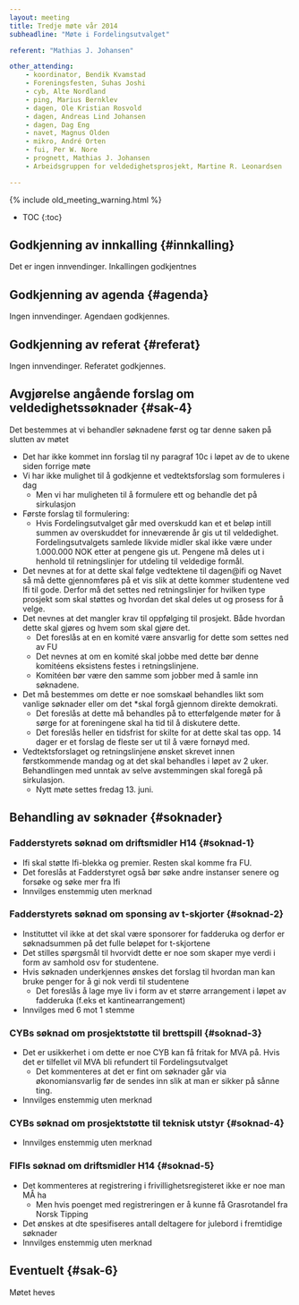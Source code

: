 ```yaml
---
layout: meeting
title: Tredje møte vår 2014
subheadline: "Møte i Fordelingsutvalget"

referent: "Mathias J. Johansen"

other_attending:
    - koordinator, Bendik Kvamstad
    - Foreningsfesten, Suhas Joshi
    - cyb, Alte Nordland
    - ping, Marius Bernklev
    - dagen, Ole Kristian Rosvold
    - dagen, Andreas Lind Johansen
    - dagen, Dag Eng
    - navet, Magnus Olden
    - mikro, André Orten
    - fui, Per W. Nore
    - prognett, Mathias J. Johansen
    - Arbeidsgruppen for veldedighetsprosjekt, Martine R. Leonardsen

---
```

{% include old_meeting_warning.html %}

* TOC
{:toc}

## Godkjenning av innkalling {#innkalling}
Det er ingen innvendinger. Inkallingen godkjentnes

## Godkjenning av agenda {#agenda}
Ingen innvendinger. Agendaen godkjennes.

## Godkjenning av referat {#referat}
Ingen innvendinger. Referatet godkjennes.

## Avgjørelse angående forslag om veldedighetssøknader {#sak-4}
Det bestemmes at vi behandler søknadene først og tar denne saken på slutten av møtet
* Det har ikke kommet inn forslag til ny paragraf 10c i løpet av de to ukene siden forrige møte
* Vi har ikke mulighet til å godkjenne et vedtektsforslag som formuleres i dag
  * Men vi har muligheten til å formulere ett og behandle det på sirkulasjon
* Første forslag til formulering:
  * Hvis Fordelingsutvalget går med overskudd kan et et beløp intill summen av overskuddet for inneværende år gis ut til veldedighet. Fordelingsutvalgets samlede likvide midler skal ikke være under 1.000.000 NOK etter at pengene gis ut. Pengene må deles ut i henhold til retningslinjer for utdeling til veldedige formål.
* Det nevnes at for at dette skal følge vedtektene til dagen@ifi og Navet så må dette gjennomføres på et vis slik at dette kommer studentene ved Ifi til gode. Derfor må det settes ned retningslinjer for hvilken type prosjekt som skal støttes og hvordan det skal deles ut og prosess for å velge.
* Det nevnes at det mangler krav til oppfølging til prosjekt. Både hvordan dette skal gjøres og hvem som skal gjøre det.
  * Det foreslås at en en komité være ansvarlig for dette som settes ned av FU
  * Det nevnes at om en komité skal jobbe med dette bør denne komitéens eksistens festes i retningslinjene.
  * Komitéen bør være den samme som jobber med å samle inn søknadene.
* Det må bestemmes om dette er noe somskaøl behandles likt som vanlige søknader eller om det  *skal forgå gjennom direkte demokrati.
  * Det foreslås at dette må behandles på to etterfølgende møter for å sørge for at foreningene skal ha tid til å diskutere dette.
  * Det foreslås heller en tidsfrist for skilte for at dette skal tas opp. 14 dager er et forslag de fleste ser ut til å være fornøyd med.
* Vedtektsforslaget og retningslinjene ønsket skrevet innen førstkommende mandag og at det skal behandles i løpet av 2 uker. Behandlingen med unntak av selve avstemmingen skal foregå på sirkulasjon.
  * Nytt møte settes fredag 13. juni.

## Behandling av søknader {#soknader}

### Fadderstyrets søknad om driftsmidler H14 {#soknad-1}
* Ifi skal støtte Ifi-blekka og premier. Resten skal komme fra FU.
* Det foreslås at Fadderstyret også bør søke andre instanser senere og forsøke og søke mer fra Ifi
* Innvilges enstemmig uten merknad

### Fadderstyrets søknad om sponsing av t-skjorter {#soknad-2}
* Instituttet vil ikke at det skal være sponsorer for fadderuka og derfor er søknadsummen på det
fulle beløpet for t-skjortene
* Det stilles spørgsmål til hvorvidt dette er noe som skaper mye verdi i form av samhold osv for studentene.
* Hvis søknaden underkjennes ønskes det forslag til hvordan man kan bruke penger for å gi nok verdi til studentene
  * Det foreslås å lage mye liv i form av et større arrangement i løpet av fadderuka (f.eks et kantinearrangement)
* Innvilges med 6 mot 1 stemme

### CYBs søknad om prosjektstøtte til brettspill {#soknad-3}
* Det er usikkerhet i om dette er noe CYB kan få fritak for MVA på. Hvis det er tilfellet vil MVA bli refundert til Fordelingsutvalget
  * Det kommenteres at det er fint om søknader går via økonomiansvarlig før de sendes inn slik at man er sikker på sånne ting.
* Innvilges enstemmig uten merknad

### CYBs søknad om prosjektstøtte til teknisk utstyr {#soknad-4}
* Innvilges enstemmig uten merknad

### FIFIs søknad om driftsmidler H14 {#soknad-5}
* Det kommenteres at registrering i frivillighetsregisteret ikke er noe man MÅ ha
  * Men hvis poenget med registreringen er å kunne få Grasrotandel fra Norsk Tipping
* Det ønskes at dte spesifiseres antall deltagere for julebord i fremtidige søknader
* Innvilges enstemmig uten merknad
## Eventuelt {#sak-6}
Møtet heves
